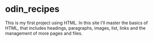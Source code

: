 # odin_recipes
This is my first project using HTML. 
In this site I'll master the basics of HTML, that includes headings, paragraphs, images, list, 
links and the management of more pages and files.
